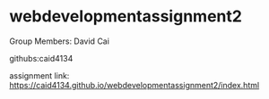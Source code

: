 # webdevelopmentassignment2

Group Members: David Cai

githubs:caid4134

assignment link: https://caid4134.github.io/webdevelopmentassignment2/index.html
